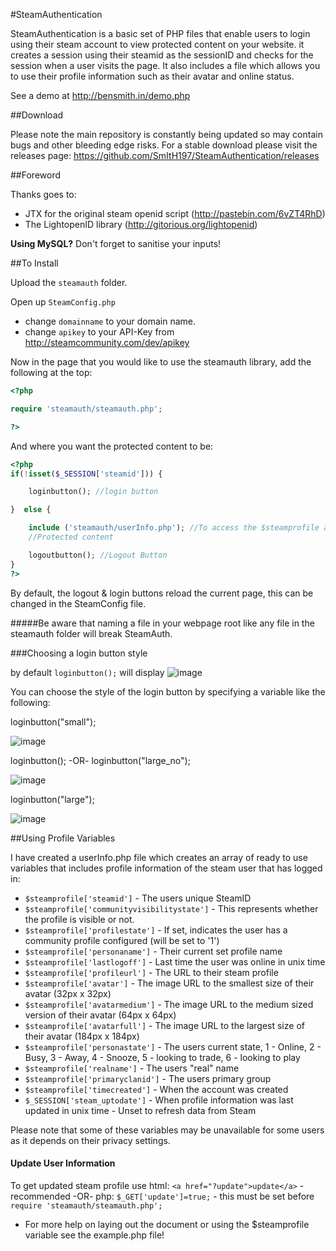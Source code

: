 #SteamAuthentication

SteamAuthentication is a basic set of PHP files that enable users to login using their steam account to view protected content on your website. it creates a session using their steamid as the sessionID and checks for the session when a user visits the page. It also includes a file which allows you to use their profile information such as their avatar and online status.

See a demo at http://bensmith.in/demo.php

##Download

Please note the main repository is constantly being updated so may contain bugs and other bleeding edge risks. For a stable download please visit the releases page: https://github.com/SmItH197/SteamAuthentication/releases

##Foreword

Thanks goes to:
- JTX for the original steam openid script (http://pastebin.com/6vZT4RhD)
- The LightopenID library (http://gitorious.org/lightopenid)

**Using MySQL?** Don't forget to sanitise your inputs!

##To Install

Upload the `steamauth` folder.

Open up `SteamConfig.php` 
- change `domainname` to your domain name.
- change `apikey` to your API-Key from http://steamcommunity.com/dev/apikey


Now in the page that you would like to use the steamauth library, add the following at the top:

```php
<?php

require 'steamauth/steamauth.php';

?>
```
And where you want the protected content to be:
```php
<?php
if(!isset($_SESSION['steamid'])) {

    loginbutton(); //login button

}  else {

    include ('steamauth/userInfo.php'); //To access the $steamprofile array
    //Protected content

    logoutbutton(); //Logout Button
}     
?>
```
By default, the logout & login buttons reload the current page, this can be changed in the SteamConfig file.

#####Be aware that naming a file in your webpage root like any file in the steamauth folder will break SteamAuth.

###Choosing a login button style

by default `loginbutton();` will display ![image](https://steamcommunity-a.akamaihd.net/public/images/signinthroughsteam/sits_large_noborder.png)

You can choose the style of the login button by specifying a variable like the following:

loginbutton("small"); 

![image](https://steamcommunity-a.akamaihd.net/public/images/signinthroughsteam/sits_small.png)


loginbutton();
-OR-
loginbutton("large_no"); 

![image](https://steamcommunity-a.akamaihd.net/public/images/signinthroughsteam/sits_large_noborder.png)

loginbutton("large"); 

![image](https://steamcommunity-a.akamaihd.net/public/images/signinthroughsteam/sits_large_border.png)

    
##Using Profile Variables

I have created a userInfo.php file which creates an array of ready to use variables that includes profile information of the steam user that has logged in:

* `$steamprofile['steamid']` - The users unique SteamID
* `$steamprofile['communityvisibilitystate']` - This represents whether the profile is visible or not.
* `$steamprofile['profilestate']` - If set, indicates the user has a community profile configured (will be set to '1')
* `$steamprofile['personaname']` - Their current set profile name
* `$steamprofile['lastlogoff']` - Last time the user was online in unix time
* `$steamprofile['profileurl']` - The URL to their steam profile
* `$steamprofile['avatar']` - The image URL to the smallest size of their avatar (32px x 32px)
* `$steamprofile['avatarmedium']` - The image URL to the medium sized version of their avatar (64px x 64px)
* `$steamprofile['avatarfull']` - The image URL to the largest size of their avatar (184px x 184px)
* `$steamprofile['personastate']` - The users current state, 1 - Online, 2 - Busy, 3 - Away, 4 - Snooze, 5 - looking to trade, 6 - looking to play
* `$steamprofile['realname']` - The users "real" name
* `$steamprofile['primaryclanid']` - The users primary group
* `$steamprofile['timecreated']` - When the account was created
* `$_SESSION['steam_uptodate']` - When profile information was last updated in unix time - Unset to refresh data from Steam

Please note that some of these variables may be unavailable for some users as it depends on their privacy settings. 

#### Update User Information

To get updated steam profile use 
html: `<a href="?update">update</a>` - recommended
-OR-
php: `$_GET['update']=true;` - this must be set before `require 'steamauth/steamauth.php';`

* For more help on laying out the document or using the $steamprofile variable see the example.php file!

 

